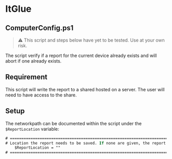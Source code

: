 # ItGlue

## ComputerConfig.ps1

> :warning: This script and steps below have yet to be tested.
> Use at your own risk.

The script verify if a report for the current device already exists and will abort if one already exists.

## Requirement

This script will write the report to a shared hosted on a server.
The user will need to have access to the share.

## Setup

The networkpath can be documented within the script under the `$ReportLocation` variable:

```ps
# ======================================================================================================
# Location the report needs to be saved. If none are given, the report will be saved at the script root.
    $ReportLocation = "" 
# ======================================================================================================
```
